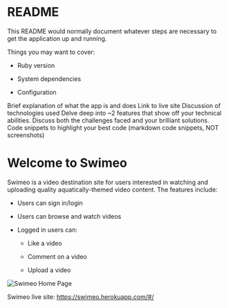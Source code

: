 # README

This README would normally document whatever steps are necessary to get the
application up and running.

Things you may want to cover:

* Ruby version

* System dependencies

* Configuration

Brief explanation of what the app is and does
Link to live site
Discussion of technologies used
Delve deep into ~2 features that show off your technical abilities. Discuss both the challenges faced and your brilliant solutions.
Code snippets to highlight your best code (markdown code snippets, NOT screenshots)

<h1>Welcome to Swimeo</h1>
Swimeo is a video destination site for users interested in watching and uploading quality aquatically-themed video content. The features include:

* Users can sign in/login

* Users can browse and watch videos

* Logged in users can:

  - Like a video

  - Comment on a video

  - Upload a video
  



![Swimeo Home Page](https://swimeo-seeds.s3.amazonaws.com/github-images/swimeo-splash-screenshot.jpg)

Swimeo live site: https://swimeo.herokuapp.com/#/

